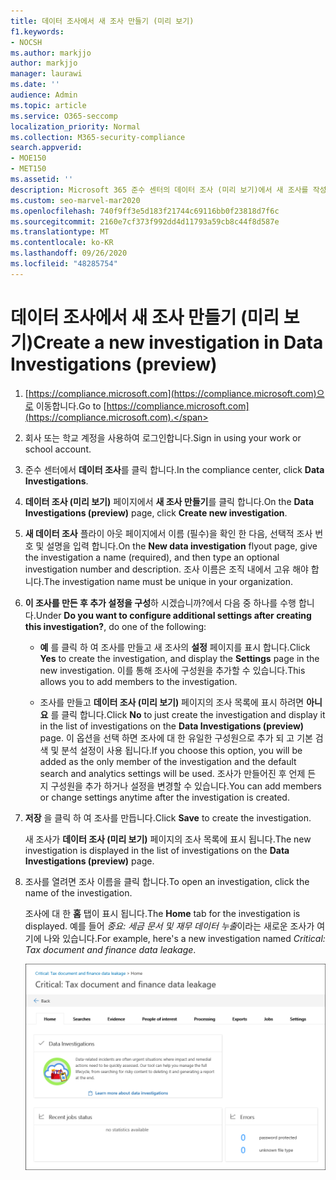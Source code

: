 ```yaml
---
title: 데이터 조사에서 새 조사 만들기 (미리 보기)
f1.keywords:
- NOCSH
ms.author: markjjo
author: markjjo
manager: laurawi
ms.date: ''
audience: Admin
ms.topic: article
ms.service: O365-seccomp
localization_priority: Normal
ms.collection: M365-security-compliance
search.appverid:
- MOE150
- MET150
ms.assetid: ''
description: Microsoft 365 준수 센터의 데이터 조사 (미리 보기)에서 새 조사를 작성, 구성 및 저장 하는 방법에 대해 알아봅니다.
ms.custom: seo-marvel-mar2020
ms.openlocfilehash: 740f9ff3e5d183f21744c69116bb0f23818d7f6c
ms.sourcegitcommit: 2160e7cf373f992dd4d11793a59cb8c44f8d587e
ms.translationtype: MT
ms.contentlocale: ko-KR
ms.lasthandoff: 09/26/2020
ms.locfileid: "48285754"
---
```

# <a name="create-a-new-investigation-in-data-investigations-preview"></a><span data-ttu-id="61c20-103">데이터 조사에서 새 조사 만들기 (미리 보기)</span><span class="sxs-lookup"><span data-stu-id="61c20-103">Create a new investigation in Data Investigations (preview)</span></span>

1. <span data-ttu-id="61c20-104">[https://compliance.microsoft.com](https://compliance.microsoft.com)으로 이동합니다.</span><span class="sxs-lookup"><span data-stu-id="61c20-104">Go to [https://compliance.microsoft.com](https://compliance.microsoft.com).</span></span>
    
2. <span data-ttu-id="61c20-105">회사 또는 학교 계정을 사용하여 로그인합니다.</span><span class="sxs-lookup"><span data-stu-id="61c20-105">Sign in using your work or school account.</span></span>
    
3. <span data-ttu-id="61c20-106">준수 센터에서 **데이터 조사**를 클릭 합니다.</span><span class="sxs-lookup"><span data-stu-id="61c20-106">In the compliance center, click **Data Investigations**.</span></span>
 
4. <span data-ttu-id="61c20-107">**데이터 조사 (미리 보기)** 페이지에서 **새 조사 만들기**를 클릭 합니다.</span><span class="sxs-lookup"><span data-stu-id="61c20-107">On the **Data Investigations (preview)** page, click **Create new investigation**.</span></span>
    
5. <span data-ttu-id="61c20-108">**새 데이터 조사** 플라이 아웃 페이지에서 이름 (필수)을 확인 한 다음, 선택적 조사 번호 및 설명을 입력 합니다.</span><span class="sxs-lookup"><span data-stu-id="61c20-108">On the **New data investigation** flyout page, give the investigation a name (required), and then type an optional investigation number and description.</span></span> <span data-ttu-id="61c20-109">조사 이름은 조직 내에서 고유 해야 합니다.</span><span class="sxs-lookup"><span data-stu-id="61c20-109">The investigation name must be unique in your organization.</span></span>

6. <span data-ttu-id="61c20-110">**이 조사를 만든 후 추가 설정을 구성**하 시겠습니까?에서 다음 중 하나를 수행 합니다.</span><span class="sxs-lookup"><span data-stu-id="61c20-110">Under **Do you want to configure additional settings after creating this investigation?**, do one of the following:</span></span>

    - <span data-ttu-id="61c20-111">**예** 를 클릭 하 여 조사를 만들고 새 조사의 **설정** 페이지를 표시 합니다.</span><span class="sxs-lookup"><span data-stu-id="61c20-111">Click **Yes** to create the investigation, and display the **Settings** page in the new investigation.</span></span> <span data-ttu-id="61c20-112">이를 통해 조사에 구성원을 추가할 수 있습니다.</span><span class="sxs-lookup"><span data-stu-id="61c20-112">This allows you to add members to the investigation.</span></span>
    
    - <span data-ttu-id="61c20-113">조사를 만들고 **데이터 조사 (미리 보기)** 페이지의 조사 목록에 표시 하려면 **아니요** 를 클릭 합니다.</span><span class="sxs-lookup"><span data-stu-id="61c20-113">Click **No** to just create the investigation and display it in the list of investigations on the **Data Investigations (preview)** page.</span></span> <span data-ttu-id="61c20-114">이 옵션을 선택 하면 조사에 대 한 유일한 구성원으로 추가 되 고 기본 검색 및 분석 설정이 사용 됩니다.</span><span class="sxs-lookup"><span data-stu-id="61c20-114">If you choose this option, you will be added as the only member of the investigation and the default search and analytics settings will be used.</span></span> <span data-ttu-id="61c20-115">조사가 만들어진 후 언제 든 지 구성원을 추가 하거나 설정을 변경할 수 있습니다.</span><span class="sxs-lookup"><span data-stu-id="61c20-115">You can add members or change settings anytime after the investigation is created.</span></span>

7. <span data-ttu-id="61c20-116">**저장** 을 클릭 하 여 조사를 만듭니다.</span><span class="sxs-lookup"><span data-stu-id="61c20-116">Click **Save** to create the investigation.</span></span>

    <span data-ttu-id="61c20-117">새 조사가 **데이터 조사 (미리 보기)** 페이지의 조사 목록에 표시 됩니다.</span><span class="sxs-lookup"><span data-stu-id="61c20-117">The new investigation is displayed in the list of investigations on the **Data Investigations (preview)** page.</span></span> 

8. <span data-ttu-id="61c20-118">조사를 열려면 조사 이름을 클릭 합니다.</span><span class="sxs-lookup"><span data-stu-id="61c20-118">To open an investigation, click the name of the investigation.</span></span> 

    <span data-ttu-id="61c20-119">조사에 대 한 **홈** 탭이 표시 됩니다.</span><span class="sxs-lookup"><span data-stu-id="61c20-119">The **Home** tab for the investigation is displayed.</span></span> <span data-ttu-id="61c20-120">예를 들어 *중요: 세금 문서 및 재무 데이터 누출*이라는 새로운 조사가 여기에 나와 있습니다.</span><span class="sxs-lookup"><span data-stu-id="61c20-120">For example, here's a new investigation named *Critical: Tax document and finance data leakage*.</span></span>

    ![데이터 조사에서 새 조사를 위한 홈 탭](../media/NewDataInvestigations.png)
